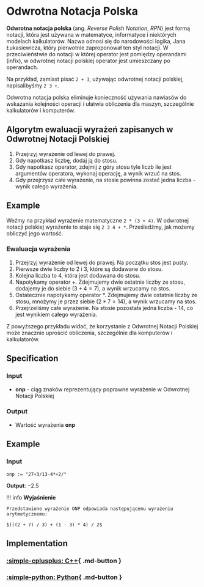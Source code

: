 # Odwrotna Notacja Polska

**Odwrotna notacja polska** (ang. *Reverse Polish Notation*, *RPN*) jest formą notacji, która jest używana w matematyce, informatyce i niektórych modelach kalkulatorów. Nazwa odnosi się do narodowości logika, Jana Łukasiewicza, który pierwotnie zaproponował ten styl notacji. W przeciwieństwie do notacji w której operator jest pomiędzy operandami (infix), w odwrotnej notacji polskiej operator jest umieszczany po operandach.

Na przykład, zamiast pisać `2 + 3`, używając odwrotnej notacji polskiej, napisalibyśmy `2 3 +`.

Odwrotna notacja polska eliminuje konieczność używania nawiasów do wskazania kolejności operacji i ułatwia obliczenia dla maszyn, szczególnie kalkulatorów i komputerów.

## Algorytm ewaluacji wyrażeń zapisanych w Odwrotnej Notacji Polskiej

1. Przejrzyj wyrażenie od lewej do prawej.
2. Gdy napotkasz liczbę, dodaj ją do stosu.
3. Gdy napotkasz operator, zdejmij z góry stosu tyle liczb ile jest argumentów operatora, wykonaj operację, a wynik wrzuć na stos.
4. Gdy przejrzysz całe wyrażenie, na stosie powinna zostać jedna liczba - wynik całego wyrażenia.

## Example

Weźmy na przykład wyrażenie matematyczne `2 * (3 + 4)`. W odwrotnej notacji polskiej wyrażenie to staje się `2 3 4 + *`. Prześledźmy, jak możemy obliczyć jego wartość.

### Ewaluacja wyrażenia

1. Przejrzyj wyrażenie od lewej do prawej. Na początku stos jest pusty.
2. Pierwsze dwie liczby to $2$ i $3$, które są dodawane do stosu.
3. Kolejna liczba to $4$, która jest dodawana do stosu.
4. Napotykamy operator $+$. Zdejmujemy dwie ostatnie liczby ze stosu, dodajemy je do siebie $(3 + 4 = 7)$, a wynik wrzucamy na stos.
5. Ostatecznie napotykamy operator $*$. Zdejmujemy dwie ostatnie liczby ze stosu, mnożymy je przez siebie $(2 * 7 = 14)$, a wynik wrzucamy na stos.
6. Przejrzeliśmy całe wyrażenie. Na stosie pozostała jedna liczba - $14$, co jest wynikiem całego wyrażenia.

Z powyższego przykładu widać, że korzystanie z Odwrotnej Notacji Polskiej może znacznie uprościć obliczenia, szczególnie dla komputerów i kalkulatorów.

## Specification

### Input

* **onp** - ciąg znaków reprezentujący poprawne wyrażenie w Odwrotnej Notacji Polskiej

### Output

* Wartość wyrażenia **onp**

## Example

### Input

```
onp := "27+3/13-4*+2/"
```

**Output**: $-2.5$

!!! info
	**Wyjaśnienie**
	
	Przedstawione wyrażenie ONP odpowiada następującemu wyrażeniu arytmetycznemu:
	
	$(((2 + 7) / 3) + (1 - 3) * 4) / 2$

## Implementation

### [:simple-cplusplus: C++](../../programming/c++/algorithms/text/rpn.md){ .md-button }

### [:simple-python: Python](../../programming/python/algorithms/text/rpn.md){ .md-button }
